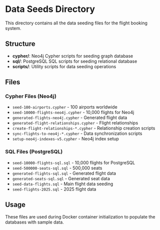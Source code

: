 # Data Seeds Directory

This directory contains all the data seeding files for the flight booking system.

## Structure

- **cypher/**: Neo4j Cypher scripts for seeding graph database
- **sql/**: PostgreSQL SQL scripts for seeding relational database  
- **scripts/**: Utility scripts for data seeding operations

## Files

### Cypher Files (Neo4j)
- `seed-100-airports.cypher` - 100 airports worldwide
- `seed-10000-flights-neo4j.cypher` - 10,000 flights for Neo4j
- `generated-flights-neo4j.cypher` - Generated flight data
- `generated-flight-relationships.cypher` - Flight relationships
- `create-flight-relationships-*.cypher` - Relationship creation scripts
- `sync-flights-to-neo4j-*.cypher` - Data synchronization scripts
- `setup-neo4j-indexes-v5.cypher` - Neo4j index setup

### SQL Files (PostgreSQL)
- `seed-10000-flights-sql.sql` - 10,000 flights for PostgreSQL
- `seed-500000-seats-sql.sql` - 500,000 seats
- `generated-flights-sql.sql` - Generated flight data
- `generated-seats-sql.sql` - Generated seat data
- `seed-data-flights.sql` - Main flight data seeding
- `seed-flights-2025.sql` - 2025 flight data

## Usage

These files are used during Docker container initialization to populate the databases with sample data.
